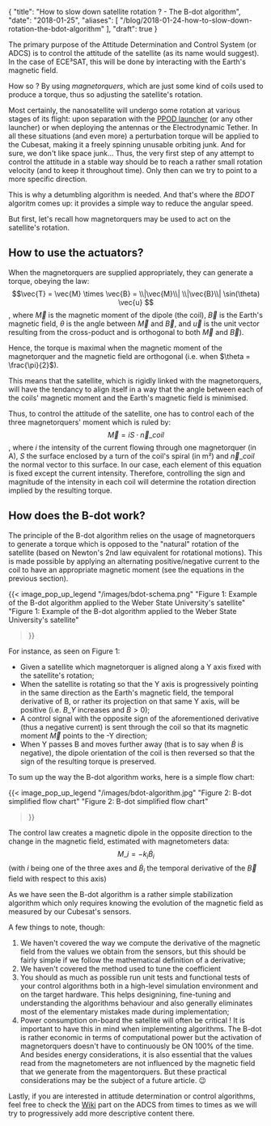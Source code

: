 {
    "title": "How to slow down satellite rotation ? - The B-dot algorithm",
    "date": "2018-01-25",
    "aliases": [
        "/blog/2018-01-24-how-to-slow-down-rotation-the-bdot-algorithm"
    ],
    "draft": true
}

The primary purpose of the Attitude Determination and Control System (or ADCS) is to control the attitude of the satellite (as its name would suggest). In the case of ECE³SAT, this will be done by interacting with the Earth's magnetic field. 

How so ? By using _magnetorquers_, which are just some kind of coils used to produce a torque, thus so adjusting the satellite's rotation.

Most certainly, the nanosatellite will undergo some rotation at various stages of its flight: upon separation with the [PPOD launcher](https://directory.eoportal.org/web/eoportal/satellite-missions/c-missions/cubesat-concept) (or any other launcher) or when deploying the antennas or the Electrodynamic Tether. In all these situations (and even more) a perturbation torque will be applied to the Cubesat, making it a freely spinning unusable orbiting junk.
And for sure, we don't like space junk...
Thus, the very first step of any attempt to control the attitude in a stable way should be to reach a rather small rotation velocity (and to keep it throughout time).
Only then can we try to point to a more specific direction.

This is why a detumbling algorithm is needed.
And that's where the _BDOT_ algoritm comes up: it provides a simple way to reduce the angular speed.

But first, let's recall how magnetorquers may be used to act on the satellite's rotation.

## How to use the actuators?

When the magnetorquers are supplied appropriately, they can generate a torque, obeying the law: 
$$\vec{T} = \vec{M} \times \vec{B} = \\|\vec{M}\\| \\|\vec{B}\\| \sin(\theta) \vec{u} $$,
where $\vec{M}$ is the magnetic moment of the dipole (the coil), $\vec{B}$ is the Earth's magnetic field, $\theta$ is the angle between $\vec{M}$ and $\vec{B}$, and $\vec{u}$ is the unit vector resulting from the cross-poduct and is orthogonal to both $\vec{M}$ and $\vec{B}$).

Hence, the torque is maximal when the magnetic moment of the magnetorquer and the magnetic field are orthogonal (i.e. when $\theta = \frac{\pi}{2}$).

This means that the satellite, which is rigidly linked with the magnetorquers, will have the tendancy to align itself in a way that the angle between each of the coils' magnetic moment and the Earth's magnetic field is minimised.

Thus, to control the attitude of the satellite, one has to control each of the three magnetorquers' moment which is ruled by:
$$\vec{M} = i S \cdot \vec{n}\_{coil}$$,
where $i$ the intensity of the current flowing through one magnetorquer (in A), $S$ the surface enclosed by a turn of the coil's spiral (in m²) and $\vec{n}\_{coil}$ the normal vector to this surface.
In our case, each element of this equation is fixed except the current intensity. Therefore, controlling the sign and magnitude of the intensity in each coil will determine the rotation direction implied by the resulting torque.

## How does the B-dot work?

The principle of the B-dot algorithm relies on the usage of magnetorquers to generate a torque which is opposed to the "natural" rotation of the satellite (based on Newton's 2nd law equivalent for rotational motions).
This is made possible by applying an alternating positive/negative current to the coil to have an appropriate magnetic moment (see the equations in the previous section).

{{<
    image_pop_up_legend
    "/images/bdot-schema.png"
    "Figure 1: Example of the B-dot algorithm applied to the Weber State University's satellite"
    "Figure 1: Example of the B-dot algorithm applied to the Weber State University's satellite"
>}}

For instance, as seen on Figure 1:

* Given a satellite which magnetorquer is aligned along a Y axis fixed with the satellite's rotation;
* When the satellite is rotating so that the Y axis is progressively pointing in the same direction as the Earth's magnetic field, the temporal derivative of B, or rather its projection on that same Y axis, will be positive (i.e. $B\_Y$ increases and $\dot{B} > 0$);
* A control signal with the opposite sign of the aforementioned derivative (thus a negative current) is sent through the coil so that its magnetic moment $\vec{M}$ points to the -Y direction;
* When Y passes B and moves further away (that is to say when $\dot{B}$ is negative), the dipole orientation of the coil is then reversed so that the sign of the resulting torque is preserved.

To sum up the way the B-dot algorithm works, here is a simple flow chart:
 
{{<
    image_pop_up_legend
    "/images/bdot-algorithm.jpg"
    "Figure 2: B-dot simplified flow chart"
    "Figure 2: B-dot simplified flow chart"
>}}

The control law creates a magnetic dipole in the opposite direction to the change in the magnetic field, estimated with magnetometers data: 
$$M\_i = -k_i \dot{B}_i$$ (with $i$ being one of the three axes and $\dot{B}_i$ the temporal derivative of the $\vec{B}$ field with respect to this axis)

As we have seen the B-dot algorithm is a rather simple stabilization algorithm which only requires knowing the evolution of the magnetic field as measured by our Cubesat's sensors.

A few things to note, though:

1. We haven't covered the way we compute the derivative of the magnetic field from the values we obtain from the sensors, but this should be fairly simple if we follow the mathematical definition of a derivative;
2. We haven't covered the method used to tune the coefficient
3. You should as much as possible run unit tests and functional tests of your control algorithms both in a high-level simulation environment and on the target hardware. This helps designining, fine-tuning and understanding the algorithms behaviour and also generally eliminates most of the elementary mistakes made during implementation;
4. Power consumption on-board the satellite will often be critical ! It is important to have this in mind when implementing algorithms. The B-dot is rather economic in terms of computational power but the activation of magnetorquers doesn't have to continuously be ON 100% of the time. And besides energy considerations, it is also essential that the values read from the magnetometers are not influenced by the magnetic field that we generate from the magentorquers. But these practical considerations may be the subject of a future article. :wink:

Lastly, if you are interested in attitude determination or control algorithms, feel free to check the [Wiki](/cubesatmodules) part on the ADCS from times to times as we will try to progressively add more descriptive content there.